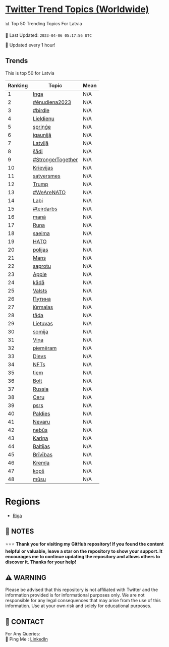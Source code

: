 [Twitter Trend Topics (Worldwide)](https://github.com/ErcinDedeoglu/Twitter-Trend-Topics)
==========


📊 Top 50 Trending Topics For Latvia

📆 Last Updated: `2023-04-06 05:17:56 UTC`

🔧 Updated every 1 hour!


## Trends

This is top 50 for Latvia

| Ranking | Topic | Mean |
| ------- | ------------ | ------------ |
| 1 | [Inga](http://twitter.com/search?q=Inga) | N/A |
| 2 | [#ēnudiena2023](http://twitter.com/search?q=%23%c4%93nudiena2023) | N/A |
| 3 | [#birdle](http://twitter.com/search?q=%23birdle) | N/A |
| 4 | [Lieldienu](http://twitter.com/search?q=Lieldienu) | N/A |
| 5 | [spriņģe](http://twitter.com/search?q=spri%c5%86%c4%a3e) | N/A |
| 6 | [igaunijā](http://twitter.com/search?q=igaunij%c4%81) | N/A |
| 7 | [Latvijā](http://twitter.com/search?q=Latvij%c4%81) | N/A |
| 8 | [šādi](http://twitter.com/search?q=%c5%a1%c4%81di) | N/A |
| 9 | [#StrongerTogether](http://twitter.com/search?q=%23StrongerTogether) | N/A |
| 10 | [Krievijas](http://twitter.com/search?q=Krievijas) | N/A |
| 11 | [satversmes](http://twitter.com/search?q=satversmes) | N/A |
| 12 | [Trump](http://twitter.com/search?q=Trump) | N/A |
| 13 | [#WeAreNATO](http://twitter.com/search?q=%23WeAreNATO) | N/A |
| 14 | [Labi](http://twitter.com/search?q=Labi) | N/A |
| 15 | [#teirdarbs](http://twitter.com/search?q=%23teirdarbs) | N/A |
| 16 | [manā](http://twitter.com/search?q=man%c4%81) | N/A |
| 17 | [Runa](http://twitter.com/search?q=Runa) | N/A |
| 18 | [saeima](http://twitter.com/search?q=saeima) | N/A |
| 19 | [НАТО](http://twitter.com/search?q=%d0%9d%d0%90%d0%a2%d0%9e) | N/A |
| 20 | [polijas](http://twitter.com/search?q=polijas) | N/A |
| 21 | [Mans](http://twitter.com/search?q=Mans) | N/A |
| 22 | [saprotu](http://twitter.com/search?q=saprotu) | N/A |
| 23 | [Apple](http://twitter.com/search?q=Apple) | N/A |
| 24 | [kādā](http://twitter.com/search?q=k%c4%81d%c4%81) | N/A |
| 25 | [Valsts](http://twitter.com/search?q=Valsts) | N/A |
| 26 | [Путина](http://twitter.com/search?q=%d0%9f%d1%83%d1%82%d0%b8%d0%bd%d0%b0) | N/A |
| 27 | [jūrmalas](http://twitter.com/search?q=j%c5%abrmalas) | N/A |
| 28 | [tāda](http://twitter.com/search?q=t%c4%81da) | N/A |
| 29 | [Lietuvas](http://twitter.com/search?q=Lietuvas) | N/A |
| 30 | [somija](http://twitter.com/search?q=somija) | N/A |
| 31 | [Viņa](http://twitter.com/search?q=Vi%c5%86a) | N/A |
| 32 | [piemēram](http://twitter.com/search?q=piem%c4%93ram) | N/A |
| 33 | [Dievs](http://twitter.com/search?q=Dievs) | N/A |
| 34 | [NFTs](http://twitter.com/search?q=NFTs) | N/A |
| 35 | [tiem](http://twitter.com/search?q=tiem) | N/A |
| 36 | [Bolt](http://twitter.com/search?q=Bolt) | N/A |
| 37 | [Russia](http://twitter.com/search?q=Russia) | N/A |
| 38 | [Ceru](http://twitter.com/search?q=Ceru) | N/A |
| 39 | [psrs](http://twitter.com/search?q=psrs) | N/A |
| 40 | [Paldies](http://twitter.com/search?q=Paldies) | N/A |
| 41 | [Nevaru](http://twitter.com/search?q=Nevaru) | N/A |
| 42 | [nebūs](http://twitter.com/search?q=neb%c5%abs) | N/A |
| 43 | [Kariņa](http://twitter.com/search?q=Kari%c5%86a) | N/A |
| 44 | [Baltijas](http://twitter.com/search?q=Baltijas) | N/A |
| 45 | [Brīvības](http://twitter.com/search?q=Br%c4%abv%c4%abbas) | N/A |
| 46 | [Kremļa](http://twitter.com/search?q=Krem%c4%bca) | N/A |
| 47 | [kopš](http://twitter.com/search?q=kop%c5%a1) | N/A |
| 48 | [mūsu](http://twitter.com/search?q=m%c5%absu) | N/A |



# Regions

* [Riga](</Latvia/Riga.md>)



## 📝 NOTES

⭐⭐⭐ **Thank you for visiting my GitHub repository! If you found the content helpful or valuable, leave a star on the repository to show your support. It encourages me to continue updating the repository and allows others to discover it. Thanks for your help!**


## ⚠️ WARNING

Please be advised that this repository is not affiliated with Twitter and the information provided is for informational purposes only. We are not responsible for any legal consequences that may arise from the use of this information. Use at your own risk and solely for educational purposes.


## 📨 CONTACT

 For Any Queries:  
            🏓 Ping Me : [LinkedIn](https://www.linkedin.com/in/ercindedeoglu/)
